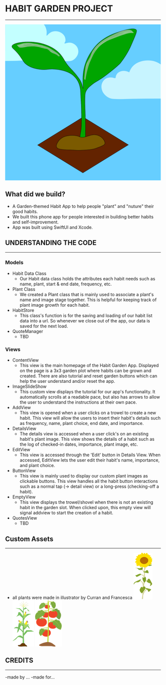 # HABIT GARDEN PROJECT
--------------
![logo](./Practice/Practice/Assets.xcassets/AppIcon.appiconset/logoSQUARE.png)



## What did we build?
* A Garden-themed Habit App to help people "plant" and "nuture" their good habits.
* We built this phone app for people interested in building better habits and self-improvement.
* App was built using SwiftUI and Xcode.


## UNDERSTANDING THE CODE
--------------

### Models
* Habit Data Class
    + Our Habit data class holds the attributes each habit needs such as name, plant, start & end date, frequency, etc.
* Plant Class
    + We created a Plant class that is mainly used to associate a plant's name and image stage together. This is helpful for keeping track of plant image growth for each habit.
* HabitStore
    + This class's function is for the saving and loading of our habit list data into a url. So whenever we close out of the app, our data is saved for the next load.
* QuoteManager
    + TBD

### Views
* ContentView
    + This view is the main homepage of the Habit Garden App. Displayed on the page is a 3x3 garden plot where habits can be grown and created. There are also tutorial and reset garden buttons which can help the user understand and/or reset the app.
* ImageSlideShow
    + This custom view displays the tutorial for our app's functionality. It automatically scrolls at a readable pace, but also has arrows to allow the user to understand the instructions at their own pace.
* AddView
    + This view is opened when a user clicks on a trowel to create a new habit. This view will allow the users to insert their habit's details such as frequency, name, plant choice, end date, and importance.
* DetailsView
    + The details view is accessed when a user click's on an existing habit's plant image. This view shows the details of a habit such as the log of checked-in dates, importance, plant image, etc.
* EditView
    + This view is accessed through the 'Edit' button in Details View. When accessed, EditView lets the user edit their habit's name, importance, and plant choice.
* ButtonView
    + This view is mainly used to display our custom plant images as clickable buttons. This view handles all the habit button interactions such as a normal tap (-> detail view) or a long-press (checking-off a habit).
* EmptyView
    + This view displays the trowel/shovel when there is not an existing habit in the garden slot. When clicked upon, this empty view will signal addview to start the creation of a habit.
* QuotesView
    + TBD


## Custom Assets
--------------
* all plants were made in illustrator by Curran and Francesca 
![sunflower](./ReadmeImages/SunflowerReadme1.png)
![corn](./ReadmeImages/CornReadme1.png)
![tomato](./ReadmeImages/TomatoReadme1.png)




## CREDITS
--------------
-made by ...
-made for...

